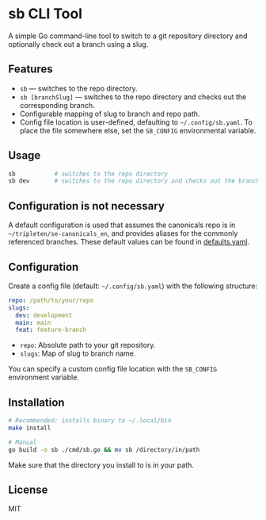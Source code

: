 # sb CLI Tool

A simple Go command-line tool to switch to a git repository directory and optionally check out a branch using a slug.

## Features
- `sb` — switches to the repo directory.
- `sb [branchSlug]` — switches to the repo directory and checks out the corresponding branch.
- Configurable mapping of slug to branch and repo path.
- Config file location is user-defined, defaulting to `~/.config/sb.yaml`. To place the file somewhere else, set the `SB_CONFIG` environmental variable.

## Usage

```sh
sb           # switches to the repo directory
sb dev       # switches to the repo directory and checks out the branch mapped to 'dev'
```

## Configuration is not necessary

A default configuration is used that assumes the canonicals repo is in `~/tripleten/se-canonicals_en`, and provides aliases for the commonly referenced branches. These default values can be found in [defaults.yaml](defaults.yaml).

## Configuration

Create a config file (default: `~/.config/sb.yaml`) with the following structure:

```yaml
repo: /path/to/your/repo
slugs:
  dev: development
  main: main
  feat: feature-branch
```

- `repo`: Absolute path to your git repository.
- `slugs`: Map of slug to branch name.

You can specify a custom config file location with the `SB_CONFIG` environment variable.

## Installation

```sh
# Recommended: installs binary to ~/.local/bin
make install

# Manual
go build -o sb ./cmd/sb.go && mv sb /directory/in/path
```

Make sure that the directory you install to is in your path.

## License
MIT

